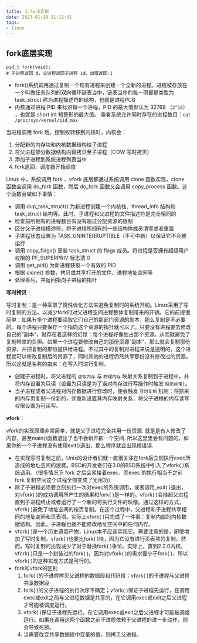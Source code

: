```yaml
---
title: 4.fork实现
date: 2023-01-19 11:11:41
tags:
- linux
---
```


## fork底层实现

```shell
pid_t fork(void);
# 子进程返回 0，父进程返回子进程 id，出错返回-1
```

- fork()系统调用通过复制一个现有进程来创建一个全新的进程。进程被存放在一个叫做任务队列的双向循环链表当中，链表当中的每一项都是类型为 task_struct 称为进程描述符的结构，也就是进程PCB
- 内核通过进程 PID 来标识每一个进程，PID 的最大值默认为 32768 （`2^15`） ，也就是 short int 短整形的最大值。
    查看系统允许同时存在的进程数目：`cat /proc/sys/kernel/pid_max`

当进程调用 fork 后，控制权转移到内核时，内核会：

1. 分配新的内存块和内核数据结构给子进程
2. 将父进程部分数据结构内容拷贝至子进程（COW 写时拷贝）
3. 添加子进程到系统进程列表当中
4. fork返回，调度器开始调度

Linux 中，系统调用 fork 、vfork 底层都通过系统调用 clone 函数实现，clone 函数会调用 do_fork 函数，然后 do_fork 函数又会调用 copy_process 函数。这个函数会做如下事情：

- 调用 dup_task_struct() 为新进程创建一个内核栈、thread_info 结构和 task_struct 结构等。此时，子进程和父进程的文件描述符是完全相同的
- 检查前所拥有的进程数目有没有超过分配资源的限制
- 区分父子进程描述符，将子进程所拥有的一些结构体成员清零或者重置
- 子进程状态设置为 TASK_UNINTERRUPTIBLE（不可中断）以保证它不会被运行
- 调用 copy_flags() 更新 task_struct 的 flags 成员。将进程是否拥有超级用户权限的 PF_SUPERPRIV 标志清 0 
- 调用 get_pid() 为新进程获取一个有效的 PID
- 根据 clone() 参数，拷贝或共享打开的文件、进程地址空间等
- 处理善后，并返回指向子进程的指针

**写时拷贝**：

写时复制：是一种采取了惰性优化方法来避免复制时的系统开销。Linux采用了写时复制的方法，以减少fork时对父进程空间进程整体复制带来的开销。它的前提很简单：如果有多个进程要读取它们自己的那部门资源的副本，那么复制是不必要的。每个进程只要保存一个指向这个资源的指针就可以了。只要没有进程要去修改自己的“副本”，就存在着这样的幻觉：每个进程好像独占那个资源。从而就避免了复制带来的负担。如果一个进程要修改自己的那份资源“副本”，那么就会复制那份资源，并把复制的那份提供给进程。不过其中的复制对进程来说是透明的。这个进程就可以修改复制后的资源了，同时其他的进程仍然共享那份没有修改过的资源。所以这就是名称的由来：在写入时进行复制。

- 创建子进程时，将父进程的 `虚拟内存` 与 `物理内存` 映射关系复制到子进程中，并将内存设置为只读（设置为只读是为了当对内存进行写操作时触发 `缺页异常`）。
- 当子进程或者父进程对内存数据进行修改时，便会触发 `写时复制` 机制：将原来的内存页复制一份新的，并重新设置其内存映射关系，将父子进程的内存读写权限设置为可读写。

**vfork**：

vfork的实现原理非常简单，就是父子进程完全共用一份资源. 就是是有人修改了内容，甚至main()函数退出了也不会新开辟一个空间. 所以这里里会有问题的，如果你的一个子进程没有使用exit()退出，那么程序就会出现段错误. 

- 在实现写时复制之前，Unix的设计者们就一直很关注在fork后立刻执行exec所造成的地址空间的浪费。BSD的开发者们在3.0的BSD系统中引入了vfork( )系统调用。（很多情况下 fork 之后会紧接着exec，而exec 的执行相当于之前 fork 复制空间这个过程全部变成了无用功）
- 除了子进程必须要立刻执行一次对exec的系统调用，或者调用_exit( )退出，对vfork( )的成功调用所产生的结果和fork( )是一样的。vfork( )会挂起父进程直到子进程终止或者运行了一个新的可执行文件的映像。通过这样的方式，vfork( )避免了地址空间的按页复制。在这个过程中，父进程和子进程共享相同的地址空间和页表项。实际上vfork( )只完成了一件事：复制内部的内核数据结构。因此，子进程也就不能修改地址空间中的任何内存。
- vfork( )是一个历史遗留产物，Linux本不应该实现它。需要注意的是，即使增加了写时复制，vfork( )也要比fork( )快，因为它没有进行页表项的复制。然而，写时复制的出现减少了对于替换fork( )争论。实际上，直到2.2.0内核，vfork( )只是一个封装过的fork( )。因为对vfork( )的需求要小于fork( )，所以vfork( )的这种实现方式是可行的。
- fork和vfork的区别
    1. fork( )的子进程拷贝父进程的数据段和代码段；vfork( )的子进程与父进程共享数据段
    2. fork( )的父子进程的执行次序不确定；vfork( )保证子进程先运行，在调用exec或exit之前与父进程数据是共享的，在它调用exec或exit之后父进程才可能被调度运行。
    3. vfork( )保证子进程先运行，在它调用exec或exit之后父进程才可能被调度运行。如果在调用这两个函数之前子进程依赖于父进程的进一步动作，则会导致死锁。
    4. 当需要改变共享数据段中变量的值，则拷贝父进程。







